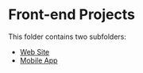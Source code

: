 # Front-end Projects

This folder contains two subfolders:

* [Web Site](./website/README.md)
* [Mobile App](./mobile/README.md)

